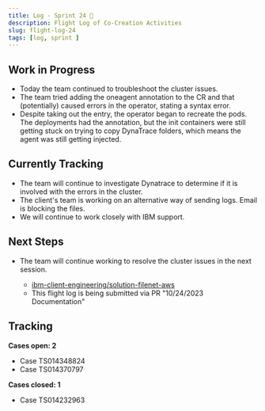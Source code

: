 ```yaml
---
title: Log - Sprint 24 🛫
description: Flight Log of Co-Creation Activities
slug: flight-log-24
tags: [log, sprint ]
---
```


## Work in Progress
- Today the team continued to troubleshoot the cluster issues.
- The team tried adding the oneagent annotation to the CR and that (potentially) caused errors in the operator, stating a syntax error.
- Despite taking out the entry, the operator began to recreate the pods. The deployments had the annotation, but the init containers were still getting stuck on trying to copy DynaTrace folders, which means the agent was still getting injected.
## Currently Tracking
- The team will continue to investigate Dynatrace to determine if it is involved with the errors in the cluster.  
- The client's team is working on an alternative way of sending logs. Email is blocking the files.
- We will continue to work closely with IBM support.
## Next Steps
- The team will continue working to resolve the cluster issues in the next session.
  
    - [ibm-client-engineering/solution-filenet-aws](https://trello.com/c/o1nc3JXp/1-cluster-and-database-troubleshooting)
    - This flight log is being submitted via PR "10/24/2023 Documentation"

## Tracking
**Cases open: 2**
  - Case TS014348824
  - Case TS014370797
  
**Cases closed: 1**
  - Case TS014232963